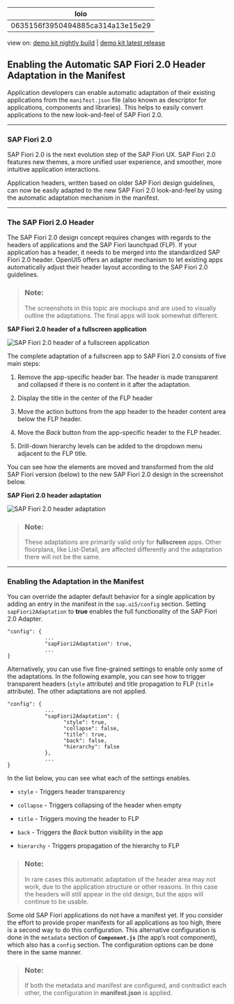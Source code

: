 <!-- loio0635156f3950494885ca314a13e15e29 -->

| loio |
| -----|
| 0635156f3950494885ca314a13e15e29 |

<div id="loio">

view on: [demo kit nightly build](https://sdk.openui5.org/nightly/#/topic/0635156f3950494885ca314a13e15e29) | [demo kit latest release](https://sdk.openui5.org/topic/0635156f3950494885ca314a13e15e29)</div>

## Enabling the Automatic SAP Fiori 2.0 Header Adaptation in the Manifest

Application developers can enable automatic adaptation of their existing applications from the `manifest.json` file \(also known as descriptor for applications, components and libraries\). This helps to easily convert applications to the new look-and-feel of SAP Fiori 2.0.

***

### SAP Fiori 2.0

SAP Fiori 2.0 is the next evolution step of the SAP Fiori UX. SAP Fiori 2.0 features new themes, a more unified user experience, and smoother, more intuitive application interactions.

Application headers, written based on older SAP Fiori design guidelines, can now be easily adapted to the new SAP Fiori 2.0 look-and-feel by using the automatic adaptation mechanism in the manifest.

***

### The SAP Fiori 2.0 Header

The SAP Fiori 2.0 design concept requires changes with regards to the headers of applications and the SAP Fiori launchpad \(FLP\). If your application has a header, it needs to be merged into the standardized SAP Fiori 2.0 header. OpenUI5 offers an adapter mechanism to let existing apps automatically adjust their header layout according to the SAP Fiori 2.0 guidelines.

> ### Note:  
> The screenshots in this topic are mockups and are used to visually outline the adaptations. The final apps will look somewhat different.

  
  
**SAP Fiori 2.0 header of a fullscreen application**

![](images/loiod78b4f43624842a894908bbcf9c8dd20_HiRes.png "SAP Fiori 2.0 header of a fullscreen application")

The complete adaptation of a fullscreen app to SAP Fiori 2.0 consists of five main steps:

1.  Remove the app-specific header bar. The header is made transparent and collapsed if there is no content in it after the adaptation.

2.  Display the title in the center of the FLP header

3.  Move the action buttons from the app header to the header content area below the FLP header.

4.  Move the *Back* button from the app-specific header to the FLP header.

5.  Drill-down hierarchy levels can be added to the dropdown menu adjacent to the FLP title.


You can see how the elements are moved and transformed from the old SAP Fiori version \(below\) to the new SAP Fiori 2.0 design in the screenshot below.

  
  
**SAP Fiori 2.0 header adaptation**

![](images/loiofba5d251f36145f285963be29070219a_HiRes.png "SAP Fiori 2.0 header adaptation")

> ### Note:  
> These adaptations are primarily valid only for **fullscreen** apps. Other floorplans, like List-Detail, are affected differently and the adaptation there will not be the same.

***

### Enabling the Adaptation in the Manifest

You can override the adapter default behavior for a single application by adding an entry in the manifest in the `sap.ui5/config` section. Setting `sapFiori2Adaptation` to **true** enables the full functionality of the SAP Fiori 2.0 Adapter.

```
"config": {
            ...
            "sapFiori2Adaptation": true,
            ...
}

```

Alternatively, you can use five fine-grained settings to enable only some of the adaptations. In the following example, you can see how to trigger transparent headers \(`style` attribute\) and title propagation to FLP \(`title` attribute\). The other adaptations are not applied.

```
"config": {
            ...
            "sapFiori2Adaptation": {
                  "style": true,       
                  "collapse": false,   
                  "title": true,       
                  "back": false,       
                  "hierarchy": false   
            },
            ...
}

```

In the list below, you can see what each of the settings enables.

-   `style` - Triggers header transparency

-   `collapse` - Triggers collapsing of the header when empty

-   `title` - Triggers moving the header to FLP

-   `back` - Triggers the *Back* button visibility in the app

-   `hierarchy` - Triggers propagation of the hierarchy to FLP


> ### Note:  
> In rare cases this automatic adaptation of the header area may not work, due to the application structure or other reasons. In this case the headers will still appear in the old design, but the apps will continue to be usable.

Some old SAP Fiori applications do not have a manifest yet. If you consider the effort to provide proper manifests for all applications as too high, there is a second way to do this configuration. This alternative configuration is done in the `metadata` section of <code><b>Component.js</b></code> \(the app’s root component\), which also has a `config` section. The configuration options can be done there in the same manner.

> ### Note:  
> If both the metadata and manifest are configured, and contradict each other, the configuration in **manifest.json** is applied.

